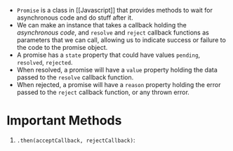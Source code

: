 - `Promise` is a class in [[Javascript]] that provides methods to wait for asynchronous code and do stuff after it.
- We can make an instance that takes a callback holding the *asynchronous code*, and `resolve` and `reject` callback functions as parameters that we can call, allowing us to indicate success or failure to the code to the promise object.
- A promise has a `state` property that could have values `pending`, `resolved`, `rejected`.
- When resolved, a promise will have a `value` property holding the data passed to the `resolve` callback function.
- When rejected, a promise will have a `reason` property holding the error passed to the `reject` callback function, or any thrown error.
# Important Methods
1. `.then(acceptCallback, rejectCallback)`: 